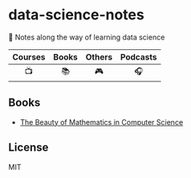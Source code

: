 # data-science-notes

📖 Notes along the way of learning data science

| Courses | Books | Others | Podcasts |
| :-: | :-: | :-: | :-: |
| 📺 | 📚 | 🎮 | 🎧 |

## Books

- [The Beauty of Mathematics in Computer Science](https://github.com/LitoMore/data-science-notes/tree/master/the-beauty-of-mathematics-in-computer-science)

## License

MIT
